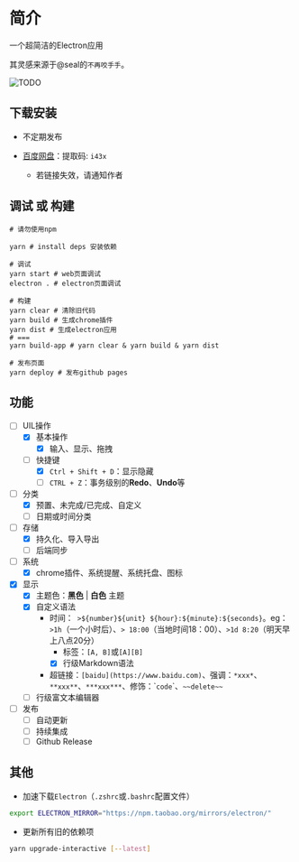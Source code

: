 # 简介

一个超简洁的Electron应用

其灵感来源于@seal的`不再咬手手`。

![TODO](https://edeity.oss-cn-shenzhen.aliyuncs.com/public/todo.jpg)

## 下载安装

- 不定期发布

- [百度网盘](https://pan.baidu.com/s/1_ATx2kpTuqLoDP9BSHNNrg)：提取码: `i43x`
  - 若链接失效，请通知作者

## 调试 或 构建

```shell
# 请勿使用npm

yarn # install deps 安装依赖

# 调试
yarn start # web页面调试
electron . # electron页面调试

# 构建
yarn clear # 清除旧代码
yarn build # 生成chrome插件
yarn dist # 生成electron应用
# ===
yarn build-app # yarn clear & yarn build & yarn dist

# 发布页面
yarn deploy # 发布github pages
```

## 功能

- [ ] UIL操作
  - [x] 基本操作
    - [x] 输入、显示、拖拽
  - [ ] 快捷键
    - [x] `Ctrl + Shift + D`：显示隐藏
    - [ ] `CTRL + Z`：事务级别的**Redo**、**Undo**等
- [ ] 分类
  - [x] 预置、未完成/已完成、自定义
  - [ ] 日期或时间分类
- [ ] 存储
  - [x] 持久化、导入导出
  - [ ] 后端同步
- [ ] 系统
  - [x] chrome插件、系统提醒、系统托盘、图标
- [x] 显示
  - [x] 主题色：**黑色** | **白色** 主题
  - [x] 自定义语法
    - 时间：` >${number}${unit} ${hour}:${minute}:${seconds}`。eg：`>1h`（一个小时后）、`> 18:00`（当地时间18：00）、`>1d 8:20`（明天早上八点20分）
        - 标签：`[A, B]`或`[A][B]`
      - [x] 行级Markdown语法
    - 超链接：`[baidu](https://www.baidu.com)`、强调：`*xxx*`、`**xxx**`、`***xxx***`、修饰：\``code`\`、`~~delete~~`
  - [ ] 行级富文本编辑器
- [ ] 发布
    - [ ] 自动更新
    - [ ] 持续集成
    - [ ] Github Release

## 其他

- 加速下载`Electron`（`.zshrc`或`.bashrc`配置文件）

```bash
export ELECTRON_MIRROR="https://npm.taobao.org/mirrors/electron/"
```

- 更新所有旧的依赖项

```bash
yarn upgrade-interactive [--latest]
```

